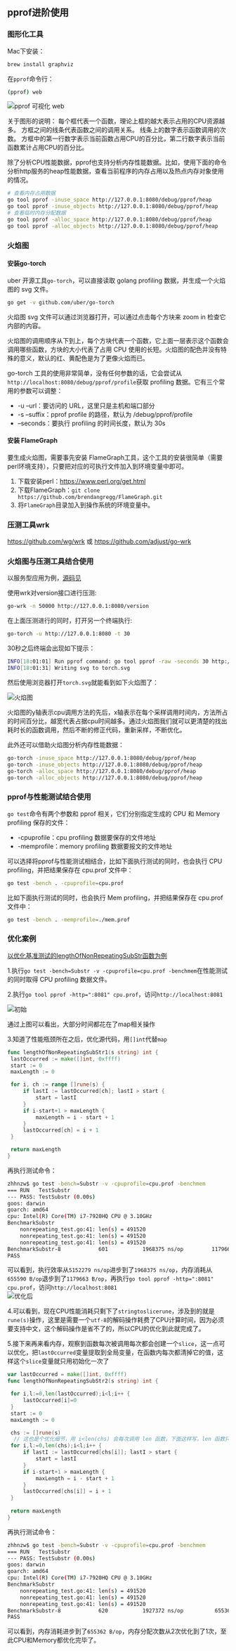 ## pprof进阶使用

### 图形化工具

Mac下安装：

```bash
brew install graphviz
```

在`pprof`命令行：

```bash
(pprof) web
```

<img src="../../src/golang/optimization/pprof_web.png" alt="pprof 可视化 web" />

关于图形的说明： 每个框代表一个函数，理论上框的越大表示占用的CPU资源越多。 方框之间的线条代表函数之间的调用关系。 线条上的数字表示函数调用的次数。 方框中的第一行数字表示当前函数占用CPU的百分比，第二行数字表示当前函数累计占用CPU的百分比。

除了分析CPU性能数据，pprof也支持分析内存性能数据。比如，使用下面的命令分析http服务的heap性能数据，查看当前程序的内存占用以及热点内存对象使用的情况。

```bash
# 查看内存占用数据
go tool pprof -inuse_space http://127.0.0.1:8080/debug/pprof/heap
go tool pprof -inuse_objects http://127.0.0.1:8080/debug/pprof/heap
# 查看临时内存分配数据
go tool pprof -alloc_space http://127.0.0.1:8080/debug/pprof/heap
go tool pprof -alloc_objects http://127.0.0.1:8080/debug/pprof/heap
```

### 火焰图

#### 安装go-torch

uber 开源工具`go-torch`，可以直接读取 golang profiling 数据，并生成一个火焰图的 svg 文件。

```bash
go get -v github.com/uber/go-torch
```

火焰图 svg 文件可以通过浏览器打开，可以通过点击每个方块来 zoom in 检查它内部的内容。

火焰图的调用顺序从下到上，每个方块代表一个函数，它上面一层表示这个函数会调用哪些函数，方块的大小代表了占用 CPU 使用的长短。火焰图的配色并没有特殊的意义，默认的红、黄配色是为了更像火焰而已。

go-torch 工具的使用非常简单，没有任何参数的话，它会尝试从`http://localhost:8080/debug/pprof/profile`获取 profiling 数据。它有三个常用的参数可以调整：

- -u –url：要访问的 URL，这里只是主机和端口部分
- -s –suffix：pprof profile 的路径，默认为 /debug/pprof/profile
- –seconds：要执行 profiling 的时间长度，默认为 30s

#### 安装 FlameGraph

要生成火焰图，需要事先安装 FlameGraph工具，这个工具的安装很简单（需要perl环境支持），只要把对应的可执行文件加入到环境变量中即可。

1. 下载安装perl：https://www.perl.org/get.html
2. 下载FlameGraph：`git clone https://github.com/brendangregg/FlameGraph.git`
3. 将`FlameGraph`目录加入到操作系统的环境变量中。

### 压测工具wrk

https://github.com/wg/wrk 或 https://github.com/adjust/go-wrk

### 火焰图与压测工具结合使用

以服务型应用为例，[源码见](https://github.com/zhhnzw/demo)

使用wrk对version接口进行压测:

```bash
go-wrk -n 50000 http://127.0.0.1:8080/version
```

在上面压测进行的同时，打开另一个终端执行:

```bash
go-torch -u http://127.0.0.1:8080 -t 30
```

30秒之后终端会出现如下提示：

```bash
INFO[18:01:01] Run pprof command: go tool pprof -raw -seconds 30 http://127.0.0.1:8080/debug/pprof/profile
INFO[18:01:31] Writing svg to torch.svg
```

然后使用浏览器打开`torch.svg`就能看到如下火焰图了：

<img src="../../src/golang/optimization/pprof_flame.png" alt="火焰图" />

火焰图的y轴表示cpu调用方法的先后，x轴表示在每个采样调用时间内，方法所占的时间百分比，越宽代表占据cpu时间越多。通过火焰图我们就可以更清楚的找出耗时长的函数调用，然后不断的修正代码，重新采样，不断优化。

此外还可以借助火焰图分析内存性能数据：

```bash
go-torch -inuse_space http://127.0.0.1:8080/debug/pprof/heap
go-torch -inuse_objects http://127.0.0.1:8080/debug/pprof/heap
go-torch -alloc_space http://127.0.0.1:8080/debug/pprof/heap
go-torch -alloc_objects http://127.0.0.1:8080/debug/pprof/heap
```

### pprof与性能测试结合使用

`go test`命令有两个参数和 pprof 相关，它们分别指定生成的 CPU 和 Memory profiling 保存的文件：

- -cpuprofile：cpu profiling 数据要保存的文件地址
- -memprofile：memory profiling 数据要报文的文件地址

可以选择将pprof与性能测试相结合，比如下面执行测试的同时，也会执行 CPU profiling，并把结果保存在 cpu.prof 文件中：

```bash
go test -bench . -cpuprofile=cpu.prof
```

比如下面执行测试的同时，也会执行 Mem profiling，并把结果保存在 cpu.prof 文件中：

```bash
go test -bench . -memprofile=./mem.prof
```

### 优化案例

[以优化基准测试的lengthOfNonRepeatingSubStr函数为例](test.md)

1.执行`go test -bench=Substr -v -cpuprofile=cpu.prof -benchmem`在性能测试的同时取得 CPU profiling 数据文件。

2.执行`go tool pprof -http=":8081" cpu.prof`，访问`http://localhost:8081`

<img src="../../src/golang/optimization/example01.png" alt="初始" />

通过上图可以看出，大部分时间都花在了map相关操作

3.知道了性能瓶颈所在之后，优化源代码，用`[]int`代替`map`

   ```go
   func lengthOfNonRepeatingSubStr1(s string) int {
   	lastOccurred := make([]int, 0xffff)
   	start := 0
   	maxLength := 0
   
   	for i, ch := range []rune(s) {
   		if lastI := lastOccurred[ch]; lastI > start {
   			start = lastI
   		}
   		if i-start+1 > maxLength {
   			maxLength = i - start + 1
   		}
   		lastOccurred[ch] = i + 1
   	}
   
   	return maxLength
   }
   ```

   再执行测试命令：

   ```bash
   zhhnzw$ go test -bench=Substr -v -cpuprofile=cpu.prof -benchmem
   === RUN   TestSubstr
   --- PASS: TestSubstr (0.00s)
   goos: darwin
   goarch: amd64
   cpu: Intel(R) Core(TM) i7-7920HQ CPU @ 3.10GHz
   BenchmarkSubstr
       nonrepeating_test.go:41: len(s) = 491520
       nonrepeating_test.go:41: len(s) = 491520
       nonrepeating_test.go:41: len(s) = 491520
   BenchmarkSubstr-8            601           1968375 ns/op         1179663 B/op          2 allocs/op
   PASS
   ```

   可以看到，执行效率从`5152279 ns/op`进步到了`1968375 ns/op`，内存消耗从`655590 B/op`退步到了`1179663 B/op`，再执行`go tool pprof -http=":8081" cpu.prof`，访问`http://localhost:8081`   
![优化后](../../src/golang/optimization/example02.png)

4.可以看到，现在CPU性能消耗只剩下了`stringtoslicerune`，涉及到的就是`rune(s)`操作，这里是需要一个`utf-8`的解码操作耗费了CPU计算时间，因为必须要支持中文，这个解码操作是省不了的，所以CPU的优化到此就完成了。

5.接下来再来看内存，观察到函数每次被调用每次都会创建一个`slice`，这一点可以优化，把`lastOccurred`变量提取到全局变量，在函数内每次都清掉它的值，这样这个`slice`变量就只用初始化一次了

   ```go
   var lastOccurred = make([]int, 0xffff)
   func lengthOfNonRepeatingSubStr2(s string) int {
   
   	for i,l:=0,len(lastOccurred);i<l;i++ {
   		lastOccurred[i]=0
   	}
   	start := 0
   	maxLength := 0
   
   	chs := []rune(s)
     // 这也是个优化细节，用 i<len(chs) 会每次调用 len 函数，下面这样写，len 函数只会调用一次
   	for i,l:=0,len(chs);i<l;i++ {  
   		if lastI := lastOccurred[chs[i]]; lastI > start {
   			start = lastI
   		}
   		if i-start+1 > maxLength {
   			maxLength = i - start + 1
   		}
   		lastOccurred[chs[i]] = i + 1
   	}
     
   	return maxLength
   }
   ```

   再执行测试命令：

   ```bash
   zhhnzw$ go test -bench=Substr -v -cpuprofile=cpu.prof -benchmem
   === RUN   TestSubstr
   --- PASS: TestSubstr (0.00s)
   goos: darwin
   goarch: amd64
   cpu: Intel(R) Core(TM) i7-7920HQ CPU @ 3.10GHz
   BenchmarkSubstr
       nonrepeating_test.go:41: len(s) = 491520
       nonrepeating_test.go:41: len(s) = 491520
       nonrepeating_test.go:41: len(s) = 491520
   BenchmarkSubstr-8            620           1927372 ns/op          655362 B/op          1 allocs/op
   PASS
   ```

   可以看到，内存消耗进步到了`655362 B/op`，内存分配次数从2次优化到了1次，至此CPU和Memory都优化完毕了。
